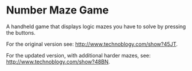 # Number Maze Game
A handheld game that displays logic mazes you have to solve by pressing the buttons.

For the original version see: <http://www.technoblogy.com/show?45JT>.

For the updated version, with additional harder mazes, see: <http://www.technoblogy.com/show?48BN>.
